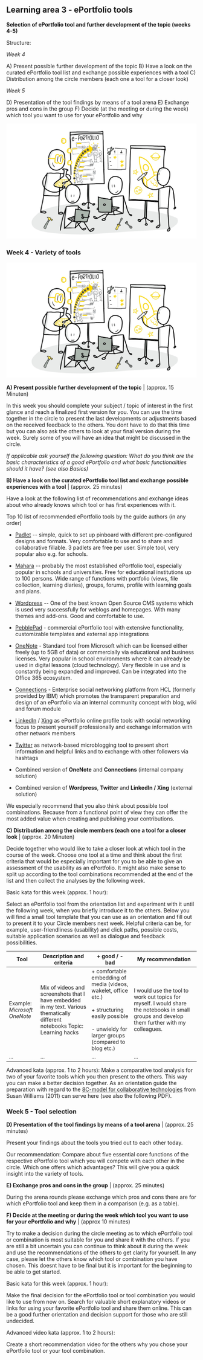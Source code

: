 ## Learning area 3 - ePortfolio tools

**Selection of ePortfolio tool and further development of the topic (weeks 4-5)**

Structure:

*Week 4*

A) Present possible further development of the topic
B) Have a look on the curated ePortfolio tool list and exchange possible
experiences with a tool
C) Distribution among the circle members (each one a tool for a closer look)

*Week 5*

D) Presentation of the tool findings by means of a tool arena
E) Exchange pros and cons in the group
F) Decide (at the meeting or during the week) which tool you want to
use for your ePortfolio and why

![Sketchnote Experiment with different ePortfolio tools from Katrin [@kleinerw4hnsinn](https://twitter.com/kleinerw4hnsinn) (CC BY)](./images/image12.jpeg)

### Week 4 - Variety of tools

![Sketchnote Experiment with different ePortfolio tools from Katrin [@kleinerw4hnsinn](https://twitter.com/kleinerw4hnsinn) (CC BY)](./images/image12.jpeg)

**A) Present possible further development of the topic** | (approx. 15 Minuten)

In this week you should complete your subject / topic of interest in the
first glance and reach a finalized first version for you. You can use
the time together in the circle to present the last developments or
adjustments based on the received feedback to the others. You dont
have to do that this time but you can also ask the others to look at
your final version during the week. Surely some of you will have an idea
that might be discussed in the circle.

*If applicable ask yourself the following question: What do you think are the basic characteristics of a good ePortfolio and what basic functionalities should it have? (see also Basics)*

**B) Have a look on the curated ePortfolio tool list and exchange possible experiences with a tool** | (approx. 25 minutes)

Have a look at the following list of recommendations and exchange ideas
about who already knows which tool or has first experiences with it.

Top 10 list of recommended ePortfolio tools by the guide authors (in any
order)

-   [Padlet](https://padlet.com/) -- simple, quick to set up pinboard
    with different pre-configured designs and formats. Very
    comfortable to use and to share and collaborative fillable. 3
    padlets are free per user. Simple tool, very popular also e.g. for
    schools.

-   [Mahara](https://mahara.de/) -- probably the most established
    ePortfolio tool, especially popular in schools and universities.
    Free for educational institutions up to 100 persons. Wide range of
    functions with portfolio (views, file collection, learning
    diaries), groups, forums, profile with learning goals and plans.

-   [Wordpress](https://de.wordpress.org/) -- One of the best known Open
    Source CMS systems which is used very successfully for weblogs and
    homepages. With many themes and add-ons. Good and comfortable to
    use.

-   [PebblePad](https://www.pebblepad.co.uk/) - commercial ePortfolio
    tool with extensive functionality, customizable templates and
    external app integrations

-   [OneNote](https://products.office.com/de-de/onenote/digital-note-taking-app) -
    Standard tool from Microsoft which can be licensed either freely
    (up to 5GB of data) or commercially via educational and business
    licenses. Very popular in school environments where it can already
    be used in digital lessons (cloud technology). Very flexible in
    use and is constantly being expanded and improved. Can be
    integrated into the Office 365 ecosystem.

-   [Connections](https://de.wikipedia.org/wiki/HCL_Connections) -
    Enterprise social networking platform from HCL (formerly provided
    by IBM) which promotes the transparent preparation and design of
    an ePortfolio via an internal community concept with blog, wiki
    and forum module

-   [LinkedIn](https://www.linkedin.com/) / [Xing](https://www.xing.com)
    as ePortfolio online profile tools with social networking focus to
    present yourself professionally and exchange information with
    other network members

-   [Twitter](https://twitter.com) as network-based microblogging tool
    to present short information and helpful links and to exchange
    with other followers via hashtags

-   Combined version of **OneNote** and **Connections** (internal
    company solution)

-   Combined version of **Wordpress**, **Twitter** and **LinkedIn / Xing** (external solution)

We especially recommend that you also think about possible tool
combinations. Because from a functional point of view they can offer the
most added value when creating and publishing your contributions.

**C) Distribution among the circle members (each one a tool for a closer look** | (approx. 20 Minuten)

Decide together who would like to take a closer look at
which tool in the course of the week. Choose one tool at a time and
think about the first criteria that would be especially important for
you to be able to give an assessment of the usability as an ePortfolio.
It might also make sense to split up according to the tool combinations
recommended at the end of the list and then collect the analyses by the
following week.

Basic kata for this week (approx. 1 hour):

Select an ePortfolio tool from the orientation list and experiment with
it until the following week, when you briefly introduce it to the
others. Below you will find a small tool template that you can use as an
orientation and fill out to present it to your Circle members next week.
Helpful criteria can be, for example, user-friendliness (usability) and
click paths, possible costs, suitable application scenarios as well as
dialogue and feedback possibilities.

| **Tool**                     | **Description and criteria**                                 | **+ good / - bad**                                           | **My recommendation**                                        |
| ---------------------------- | ------------------------------------------------------------ | ------------------------------------------------------------ | ------------------------------------------------------------ |
| Example: *Microsoft OneNote* | Mix of videos and screenshots that I have embedded in my text. Various thematically different notebooks Topic: Learning hacks | + comfortable embedding of media (videos, wakelet, office etc.)<br /><br />+ structuring easily possible<br /><br />- unwieldy for larger groups (compared to blog etc.) | I would use the tool to work out topics for myself. I would share the notebooks in small groups and develop them further with my colleagues. |
| ...                          | ...                                                          | ...                                                          | ...                                                          |

Advanced kata (approx. 1 to 2 hours): Make a comparative
tool analysis for two of your favorite tools which you then present to
the others. This way you can make a better decision together.
As an orientation guide the preparation with regard to the [8C-model for collaborative technologies](http://bas.uni-koblenz.de/bas/publications_light.nsf/9419ff0c508bbae8c1257219004fef63/e71c2845ef894202c1257b45003f4934/$FILE/E2.0-collaborative-technologies.pdf)
from Susan Williams (2011) can serve here (see also the following PDF).

### Week 5 - Tool selection

**D) Presentation of the tool findings by means of a tool arena** | (approx. 25 minutes)

Present your findings about the tools you tried out to each
other today.

Our recommendation: Compare about five essential core functions of the
respective ePortfolio tool which you will compete with each other in
the circle. Which one offers which advantages? This will give you a
quick insight into the variety of tools.

**E) Exchange pros and cons in the group** | (approx. 25 minutes)

During the arena rounds please exchange which pros and cons
there are for which ePortfolio tool and keep them in a comparison (e.g.
as a table).

**F) Decide at the meeting or during the week which tool you want to use for your ePortfolio and why** | (approx 10 minutes)

Try to make a decision during the circle meeting as to
which ePortfolio tool or combination is most suitable for you and share
it with the others. If you are still a bit uncertain you can continue to
think about it during the week and use the recommendations of the others
to get clarity for yourself. In any case, please let the others know
which tool or combination you have chosen. This doesnt have to be
final but it is important for the beginning to be able to get started.

Basic kata for this week (approx. 1 hour):

Make the final decision for the ePortfolio tool or tool combination you
would like to use from now on. Search for valuable short explanatory
videos or links for using your favorite ePortfolio tool and share them
online. This can be a good further orientation and decision support for
those who are still undecided.

Advanced video kata (approx. 1 to 2 hours):

Create a short recommendation video for the others why you chose your
ePortfolio tool or your tool combination.

